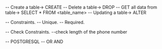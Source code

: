 -- Create a table-> CREATE
-- Delete a table-> DROP
-- GET all data from table-> SELECT * FROM <table_name>
-- Updating a table-> ALTER

-- Constraints.
-- Unique.<students email>
-- Required.<students name>

-- Check Constraints.
--check length of the phone number

-- POSTGRESQL
-- OR AND <Multiple Check.>
